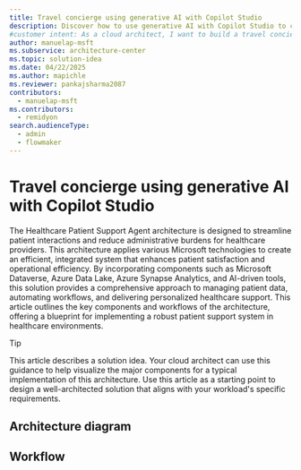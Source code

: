 ```yaml
---
title: Travel concierge using generative AI with Copilot Studio
description: Discover how to use generative AI with Copilot Studio to create a travel concierge that transforms customer experience.
#customer intent: As a cloud architect, I want to build a travel concierge that transforms customer experince by using generative AI with Copilot Studio. .
author: manuelap-msft
ms.subservice: architecture-center
ms.topic: solution-idea
ms.date: 04/22/2025
ms.author: mapichle
ms.reviewer: pankajsharma2087
contributors:
  - manuelap-msft
ms.contributors:
  - remidyon
search.audienceType:
  - admin
  - flowmaker
---
```



# Travel concierge using generative AI with Copilot Studio

The Healthcare Patient Support Agent architecture is designed to streamline patient interactions and reduce administrative burdens for healthcare providers. This architecture applies various Microsoft technologies to create an efficient, integrated system that enhances patient satisfaction and operational efficiency. By incorporating components such as Microsoft Dataverse, Azure Data Lake, Azure Synapse Analytics, and AI-driven tools, this solution provides a comprehensive approach to managing patient data, automating workflows, and delivering personalized healthcare support. This article outlines the key components and workflows of the architecture, offering a blueprint for implementing a robust patient support system in healthcare environments.

> [!TIP]
> This article describes a solution idea. Your cloud architect can use this guidance to help visualize the major components for a typical implementation of this architecture. Use this article as a starting point to design a well-architected solution that aligns with your workload's specific requirements.

## Architecture diagram

## Workflow
